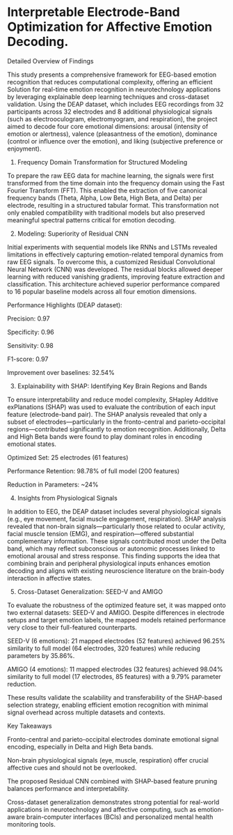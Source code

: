 #  Interpretable Electrode-Band Optimization for Affective Emotion Decoding.

Detailed Overview of Findings

This study presents a comprehensive framework for EEG-based emotion recognition that reduces computational complexity, offering an efficient
 Solution for real-time emotion recognition in neurotechnology applications by leveraging explainable deep learning techniques and cross-dataset validation. Using the DEAP dataset, which includes EEG recordings from 32 participants across 32 electrodes and 8 additional physiological signals (such as electrooculogram, electromyogram, and respiration), the project aimed to decode four core emotional dimensions: arousal (intensity of emotion or alertness), valence (pleasantness of the emotion), dominance (control or influence over the emotion), and liking (subjective preference or enjoyment).

1. Frequency Domain Transformation for Structured Modeling
   
To prepare the raw EEG data for machine learning, the signals were first transformed from the time domain into the frequency domain using the Fast Fourier Transform (FFT). This enabled the extraction of five canonical frequency bands (Theta, Alpha, Low Beta, High Beta, and Delta) per electrode, resulting in a structured tabular format. This transformation not only enabled compatibility with traditional models but also preserved meaningful spectral patterns critical for emotion decoding.

2. Modeling: Superiority of Residual CNN
   
Initial experiments with sequential models like RNNs and LSTMs revealed limitations in effectively capturing emotion-related temporal dynamics from raw EEG signals. To overcome this, a customized Residual Convolutional Neural Network (CNN) was developed. The residual blocks allowed deeper learning with reduced vanishing gradients, improving feature extraction and classification. This architecture achieved superior performance compared to 16 popular baseline models across all four emotion dimensions.

Performance Highlights (DEAP dataset):

  Precision: 0.97
  
  Specificity: 0.96
  
  Sensitivity: 0.98
  
  F1-score: 0.97

  Improvement over baselines: 32.54%

3. Explainability with SHAP: Identifying Key Brain Regions and Bands

To ensure interpretability and reduce model complexity, SHapley Additive exPlanations (SHAP) was used to evaluate the contribution of each input feature (electrode-band pair). The SHAP analysis revealed that only a subset of electrodes—particularly in the fronto-central and parieto-occipital regions—contributed significantly to emotion recognition. Additionally, Delta and High Beta bands were found to play dominant roles in encoding emotional states.

Optimized Set: 25 electrodes (61 features)

  Performance Retention: 98.78% of full model (200 features)
  
  Reduction in Parameters: ~24%

4. Insights from Physiological Signals

In addition to EEG, the DEAP dataset includes several physiological signals (e.g., eye movement, facial muscle engagement, respiration). SHAP analysis revealed that non-brain signals—particularly those related to ocular activity, facial muscle tension (EMG), and respiration—offered substantial complementary information. These signals contributed most under the Delta band, which may reflect subconscious or autonomic processes linked to emotional arousal and stress response. This finding supports the idea that combining brain and peripheral physiological inputs enhances emotion decoding and aligns with existing neuroscience literature on the brain-body interaction in affective states.

5. Cross-Dataset Generalization: SEED-V and AMIGO

To evaluate the robustness of the optimized feature set, it was mapped onto two external datasets: SEED-V and AMIGO. Despite differences in electrode setups and target emotion labels, the mapped models retained performance very close to their full-featured counterparts.

  SEED-V (6 emotions): 21 mapped electrodes (52 features) achieved 96.25% similarity to full model (64 electrodes, 320 features) while reducing parameters by 35.86%.
  
  AMIGO (4 emotions): 11 mapped electrodes (32 features) achieved 98.04% similarity to full model (17 electrodes, 85 features) with a 9.79% parameter reduction.

These results validate the scalability and transferability of the SHAP-based selection strategy, enabling efficient emotion recognition with minimal signal overhead across multiple datasets and contexts.

Key Takeaways

  Fronto-central and parieto-occipital electrodes dominate emotional signal encoding, especially in Delta and High Beta bands.
  
  Non-brain physiological signals (eye, muscle, respiration) offer crucial affective cues and should not be overlooked.
  
  The proposed Residual CNN combined with SHAP-based feature pruning balances performance and interpretability.
  
  Cross-dataset generalization demonstrates strong potential for real-world applications in neurotechnology and affective computing, such as emotion-aware brain-computer interfaces (BCIs) and personalized mental health monitoring tools. 
